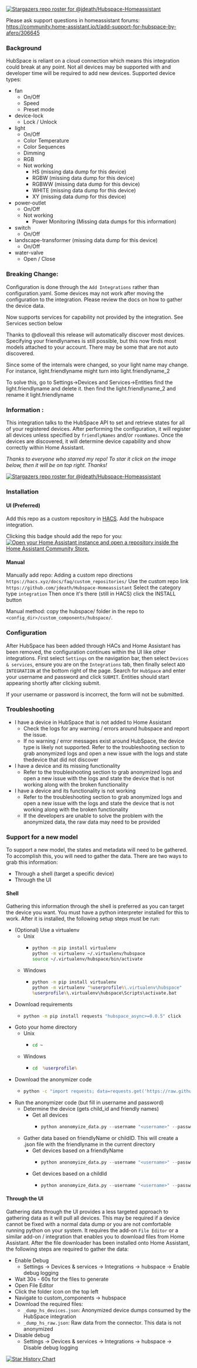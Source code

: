 [![Stargazers repo roster for @jdeath/Hubspace-Homeassistant](https://git-lister.onrender.com/api/stars/jdeath/Hubspace-Homeassistant?limit=30)](https://github.com/jdeath/Hubspace-Homeassistant/stargazers)

Please ask support questions in homeassistant forums: https://community.home-assistant.io/t/add-support-for-hubspace-by-afero/306645

### Background
HubSpace is reliant on a cloud connection which means this integration could break at any point. Not all
devices may be supported with and developer time will be required to add new devices. Supported
device types:

 * fan
   * On/Off
   * Speed
   * Preset mode
 * device-lock
   * Lock / Unlock
 * light
   * On/Off
   * Color Temperature
   * Color Sequences
   * Dimming
   * RGB
   * Not working
     * HS (missing data dump for this device)
     * RGBW (missing data dump for this device)
     * RGBWW (missing data dump for this device)
     * WHITE (missing data dump for this device)
     * XY (missing data dump for this device)
 * power-outlet
   * On/Off
   * Not working
     * Power Monitoring (Missing data dumps for this information)
 * switch
   * On/Off
 * landscape-transformer (missing data dump for this device)
   * On/Off
 * water-valve
   * Open / Close

### Breaking Change:
Configuration is done through the `Add Integrations` rather than configuration.yaml.
Some devices may not work after moving the configuration to the integration. Please review
the docs on how to gather the device data.

Now supports services for capability not provided by the integration. See Services section below

Thanks to @dloveall this release will automatically discover most devices. Specifying your friendlynames is still possible, but this now finds most models attached to your account. There may be some that are not auto discovered.

Since some of the internals were changed, so your light name may change. For instance, light.friendlyname might turn into light.friendlyname_2

To solve this, go to Settings->Devices and Services->Entities
find the light.friendlyname and delete it. then find the light.friendlyname_2 and rename it light.friendlyname

### Information :
This integration talks to the HubSpace API to set and retrieve states for all
of your registered devices. After performing the configuration, it will
register all devices unless specified by `friendlyNames` and/or `roomNames`. Once
the devices are discovered, it will determine device capability and show
correctly within Home Assistant.

_Thanks to everyone who starred my repo! To star it click on the image below, then it will be on top right. Thanks!_

[![Stargazers repo roster for @jdeath/Hubspace-Homeassistant](https://reporoster.com/stars/jdeath/Hubspace-Homeassistant)](https://github.com/jdeath/hubspace-homeassistant/stargazers)

### Installation


#### UI (Preferred)
Add this repo as a custom repository in [HACS](https://hacs.xyz/). Add the hubspace integration.

Clicking this badge should add the repo for you:
[![Open your Home Assistant instance and open a repository inside the Home Assistant Community Store.](https://my.home-assistant.io/badges/hacs_repository.svg)](https://my.home-assistant.io/redirect/hacs_repository/?owner=jdeath&repository=Hubspace-Homeassistant&category=integration)

#### Manual
Manually add repo:
Adding a custom repo directions `https://hacs.xyz/docs/faq/custom_repositories/`
Use the custom repo link `https://github.com/jdeath/Hubspace-Homeassistant`
Select the category type `integration`
Then once it's there (still in HACS) click the INSTALL button

Manual method: copy the hubspace/ folder in the repo to `<config_dir>/custom_components/hubspace/`.

### Configuration
After HubSpace has been added through HACs and Home Assistant has been removed, the
configuration continues within the UI like other integrations. First select `Settings`
on the navigation bar, then select `Devices & services`, ensure you are on the
`Integrations` tab, then finally select `ADD INTEGRATION` at the bottom right
of the page. Search for `HubSpace` and enter your username and password and
click `SUBMIT`. Entities should start appearing shortly after clicking submit.

If your username or password is incorrect, the form will not be submitted.

### Troubleshooting

 * I have a device in HubSpace that is not added to Home Assistant
   * Check the logs for any warning / errors around hubspace and report the issue.
   * If no warning / error messages exist around HubSpace, the device type is likely
     not supported. Refer to the troubleshooting section to grab anonymized logs and
     open a new issue with the logs and state thedevice that did not discover
 * I have a device and its missing functionality
   * Refer to the troubleshooting section to grab anonymized logs and
     open a new issue with the logs and state the device that is not working
     along with the broken functionality
 * I have a device and its functionality is not working
   * Refer to the troubleshooting section to grab anonymized logs and
     open a new issue with the logs and state the device that is not working
     along with the broken functionality
   * If the developers are unable to solve the problem with the anonymized data,
     the raw data may need to be provided

### Support for a new model
To support a new model, the states and metadata will need to be gathered. To accomplish
this, you will need to gather the data. There are two ways to grab this information:

 * Through a shell (target a specific device)
 * Through the UI

#### Shell
Gathering this information through the shell is preferred as you
can target the device you want. You must have a python
interpreter installed for this to work. After it is installed,
the following setup steps must be run:

 * (Optional) Use a virtualenv
   * Unix
     * ```bash
       python -m pip install virtualenv
       python -m virtualenv ~/.virtualenv/hubspace
       source ~/.virtualenv/hubspace/bin/activate
       ```
   * Windows
     * ```bat
       python -m pip install virtualenv
       python -m virtualenv "%userprofile%\.virtualenv\hubspace"
       %userprofile%\.virtualenv\hubspace\Scripts\activate.bat
       ```
 * Download requirements
   * ```sh
     python -m pip install requests "hubspace_async>=0.0.5" click
     ```
 * Goto your home directory
   * Unix
     * ```bash
       cd ~
       ```
   * Windows
     * ```bat
       cd  %userprofile%
       ```
 * Download the anonymizer code
   * ```bash
     python -c "import requests; data=requests.get('https://raw.githubusercontent.com/Expl0dingBanana/Hubspace-Homeassistant/rework-tmp/custom_components/hubspace/anonomyize_data.py').text; fh=open('anonomyize_data.py', 'w'); fh.write(data); fh.close();"
     ```
 * Run the anonymizer code (but fill in username and password)
   * Determine the device (gets child_id and friendly names)
     * Get all devices
       * ```python
         python anonomyize_data.py --username "<username>" --password "<password>" get-devs
         ```
   * Gather data based on friendlyName or childID. This will create a .json file with the friendlyname in the current directory
     * Get devices based on a friendlyName
       * ```python
         python anonomyize_data.py --username "<username>" --password "<password>" friendly-name --fn "<friendly name>"
         ```
     * Get devices based on a childId
       * ```python
         python anonomyize_data.py --username "<username>" --password "<password>" child-id --child_id "<child_id>"
         ```

#### Through the UI
Gathering data through the UI provides a less targeted approach to gathering data
as it will pull all devices. This may be required if a device cannot be fixed with
a normal data dump or you are not comfortable running python on your system. It requires
the add-on `File Editor` or a similar add-on /  integration that enables you to download
files from Home Assistant. After  the file downloader has been installed onto Home
Assistant, the following steps are required to gather the data:

 * Enable Debug
   * Settings -> Devices & services -> Integrations -> hubspace -> Enable debug logging
 * Wait 30s - 60s for the files to generate
 * Open File Editor
 * Click the folder icon on the top left
 * Navigate to custom_components -> hubspace
 * Download the required files:
   * `_dump_hs_devices.json`: Anonymized device dumps consumed by the HubSpace integration
   * `_dump_hs_raw.json`: Raw data from the connector. This data is not anonymized
 * Disable debug
   * Settings -> Devices & services -> Integrations -> hubspace -> Disable debug logging

[![Star History Chart](https://api.star-history.com/svg?repos=jdeath/Hubspace-Homeassistant&type=Date)](https://star-history.com/#jdeath/Hubspace-Homeassistant&Date)
